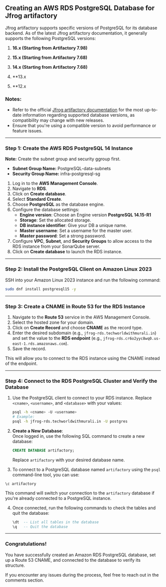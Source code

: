 ## Creating an AWS RDS PostgreSQL Database for Jfrog artifactory
Jfrog artifactory supports specific versions of PostgreSQL for its database backend. As of the latest Jfrog artifactory documentation, it generally supports the following PostgreSQL versions:

1. **16.x (Starting from Artifactory 7.98)**

2. **15.x (Starting from Artifactory 7.68)**

3. **14.x (Starting from Artifactory 7.68)**

4. **13.x

5. **12.x

### Notes:
- Refer to the official [Jfrog artifactory documentation](https://jfrog.com/help/r/jfrog-installation-setup-documentation/artifactory-postgresql-support) for the most up-to-date information regarding supported database versions, as compatibility may change with new releases.
- Ensure that you're using a compatible version to avoid performance or feature issues.

---

### Step 1: Create the AWS RDS PostgreSQL 14 Instance

**Note:** Create the subnet group and security ggroup  first.  
- **Subnet Group Name:** PostgreSQL-data-subnets
- **Security Group Name:** infra-postgresql-sg

1. Log in to the **AWS Management Console**.  
2. Navigate to **RDS**.  
3. Click on **Create database**.  
4. Select **Standard Create**.  
5. Choose **PostgreSQL** as the database engine.  
6. Configure the database settings:  
   - **Engine version**: Choose an Engine version **PostgreSQL 14.15-R1**
   - **Storage**: Set the allocated storage.  
   - **DB instance identifier**: Give your DB a unique name.  
   - **Master username**: Set a username for the master user.  
   - **Master password**: Set a strong password.  
7. Configure **VPC**, **Subnet**, and **Security Groups** to allow access to the RDS instance from your SonarQube server.
8. Click on **Create database** to launch the RDS instance.

---

### Step 2: Install the PostgreSQL Client on Amazon Linux 2023

SSH into your Amazon Linux 2023 instance and run the following command:

```bash
sudo dnf install postgresql15 -y
```

---
### Step 3: Create a CNAME in Route 53 for the RDS Instance

1. Navigate to the **Route 53** service in the AWS Management Console.  
2. Select the hosted zone for your domain.  
3. Click on **Create Record** and choose **CNAME** as the record type.  
4. Enter the desired subdomain (e.g., `jfrog-rds.techworldwithmurali.in`) and set the value to the **RDS endpoint** (e.g., `jfrog-rds.cr6o2yyc8wq0.us-east-1.rds.amazonaws.com`).  
5. Save the record.  

This will allow you to connect to the RDS instance using the CNAME instead of the endpoint.

---


### Step 4: Connect to the RDS PostgreSQL Cluster and Verify the Database

1. Use the PostgreSQL client to connect to your RDS instance. Replace `<cname>`, `<username>`, and `<database>` with your values:

   ```bash
   psql -h <cname> -U <username>
   # Example:
   psql -h jfrog-rds.techworldwithmurali.in -U postgres
   ```

2. **Create a New Database**:  
   Once logged in, use the following SQL command to create a new database:

   ```sql
   CREATE DATABASE artifactory;
   ```

   Replace `artifactory` with your desired database name.

3. To connect to a PostgreSQL database named `artifactory` using the `psql` command-line tool, you can use:

```
\c artifactory
```

This command will switch your connection to the `artifactory` database if you're already connected to a PostgreSQL instance.
  
4. Once connected, run the following commands to check the tables and quit the database:  

   ```sql
   \dt  -- List all tables in the database
   \q   -- Quit the database
   ```

---

### Congratulations!

You have successfully created an Amazon RDS PostgreSQL database, set up a Route 53 CNAME, and connected to the database to verify its structure.  

If you encounter any issues during the process, feel free to reach out in the comments section.
